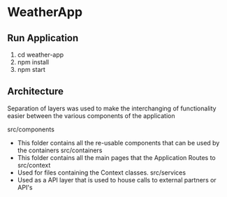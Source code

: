 # WeatherApp

## Run Application
1. cd weather-app
2. npm install
3. npm start

## Architecture
Separation of layers was used to make the interchanging of functionality easier between the various components of the application

src/components
  - This folder contains all the re-usable components that can be used by the containers
src/containers
  - This folder contains all the main pages that the Application Routes to
src/context
  - Used for files containing the Context classes. 
src/services
  - Used as a API layer that is used to house calls to external partners or API's
